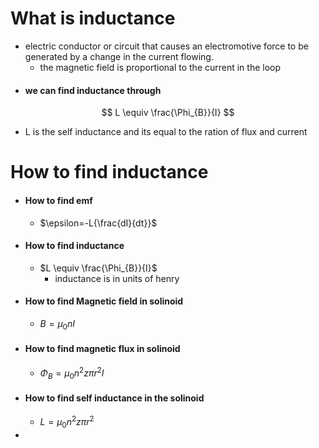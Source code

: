 # What is inductance 
- electric conductor or circuit that causes an electromotive force to be generated by a change in the current flowing. 
	- the magnetic field is proportional to the current in the loop
- #### we can find inductance through
$$
L \equiv \frac{\Phi_{B}}{I}
$$
- L is the self inductance and its equal to the ration of flux and current

# How to find inductance
- #### How to find emf 
	- $\epsilon=-L{\frac{dI}{dt}}$
- #### How to find inductance
	- $L \equiv \frac{\Phi_{B}}{I}$
		- inductance is in units of henry 
- #### How to find Magnetic field in solinoid
	- $B=\mu_{0}nI$
- #### How to find magnetic flux in solinoid
	- $\Phi_{B}=\mu_{0}n^{2}z\pi r^{2}I$
- #### How to find self inductance in the solinoid
	- $L=\mu_{0}n^{2}z\pi r^{2}$
- 